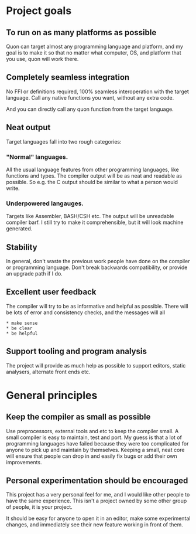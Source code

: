 # Project goals

## To run on as many platforms as possible

Quon can target almost any programming language and platform, and my goal is to make it so that no matter what computer, OS, and platform that you use, quon will work there.

## Completely seamless integration

No FFI or definitions required, 100% seamless interoperation with the target language.  Call any native functions you want, without any extra code.

And you can directly call any quon function from the target language.

## Neat output

Target languages fall into two rough categories:

### "Normal" languages.  

All the usual language features from other programming languages, like functions and types.  The compiler output will be as neat and readable as possible.  So e.g. the C output should be similar to what a person would write.

### Underpowered langauges.  

Targets like Assembler, BASH/CSH etc.  The output will be unreadable compiler barf.  I still try to make it comprehensible, but it will look machine generated.

## Stability

In general, don't waste the previous work people have done on the compiler or programming language.  Don't break backwards compatibility, or provide an upgrade path if I do.

## Excellent user feedback

The compiler will try to be as informative and helpful as possible.  There will be lots of error and consistency checks, and the messages will all

    * make sense
    * be clear
    * be helpful

## Support tooling and program analysis

The project will provide as much help as possible to support editors, static analysers, alternate front ends etc.  

# General principles

## Keep the compiler as small as possible

Use preprocessors, external tools and etc to keep the compiler small.  A small compiler is easy to maintain, test and port.  My guess is that a lot of programming languages have failed because they were too complicated for anyone to pick up and maintain by themselves.  Keeping a small, neat core will ensure that people can drop in and easily fix bugs or add their own improvements.

## Personal experimentation should be encouraged

This project has a very personal feel for me, and I would like other people to have the same experience.  This isn't a project owned by some other group of people, it is your project.

It should be easy for anyone to open it in an editor, make some experimental changes, and immediately see their new feature working in front of them.
